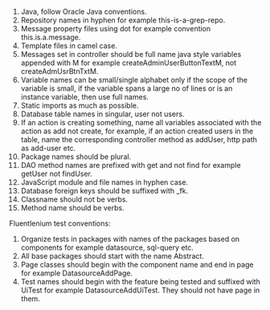 1. Java, follow Oracle Java conventions.
2. Repository names in hyphen for example this-is-a-grep-repo.
3. Message property files using dot for example convention this.is.a.message.
4. Template files in camel case.
6. Messages set in controller should be full name java style variables appended with M for example
createAdminUserButtonTextM, not createAdmUsrBtnTxtM.
7. Variable names can be small/single alphabet only if the scope of the variable is small, if the variable spans a
large no of lines or is an instance variable, then use full names.
8. Static imports as much as possible.
9. Database table names in singular, user not users.
10. If an action is creating something, name all variables associated with the action as add not create, for example, if an action created users in the table, name the
corresponding controller method as addUser, http path as add-user etc.
11. Package names should be plural.
12. DAO method names are prefixed with get and not find for example getUser not findUser.
13. JavaScript module and file names in hyphen case.
14. Database foreign keys should be suffixed with _fk.
15. Classname should not be verbs.
16. Method name should be verbs.

Fluentlenium test conventions:
1. Organize tests in packages with names of the packages based on components for example datasource, sql-query etc.
2. All base packages should start with the name Abstract.
3. Page classes should begin with the component name and end in page for example DatasourceAddPage.
4. Test names should begin with the feature being tested and suffixed with UiTest for example DatasourceAddUiTest. They should not have page in them.